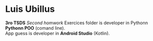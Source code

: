# Luis Ubillus  
**3ro TSDS**
*Second homwork*
Exercices folder is developer in Pythonn **Pythonn POO** (comand line).  
App guess is developer in **Android Studio** (Kotlin).  
